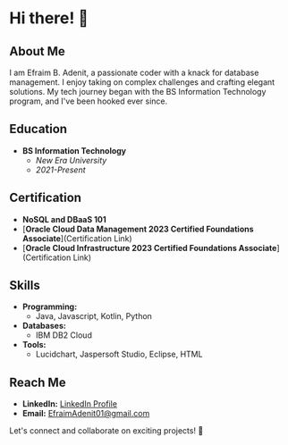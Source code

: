 # Hi there! 👋

## About Me

I am Efraim B. Adenit, a passionate coder with a knack for database management. I enjoy taking on complex challenges and crafting elegant solutions. My tech journey began with the BS Information Technology program, and I've been hooked ever since.

## Education

- **BS Information Technology**
  - *New Era University*
  - *2021-Present*

## Certification

- **NoSQL and DBaaS 101**
- [**Oracle Cloud Data Management 2023 Certified Foundations Associate**](Certification Link)
- [**Oracle Cloud Infrastructure 2023 Certified Foundations Associate**](Certification Link)

## Skills

- **Programming:**
  - Java, Javascript, Kotlin, Python
- **Databases:**
  - IBM DB2 Cloud
- **Tools:**
  - Lucidchart, Jaspersoft Studio, Eclipse, HTML

## Reach Me

- **LinkedIn:** [LinkedIn Profile](https://www.linkedin.com/in/efraim-adenit-8800a61a0/)
- **Email:** EfraimAdenit01@gmail.com

Let's connect and collaborate on exciting projects! 🚀
